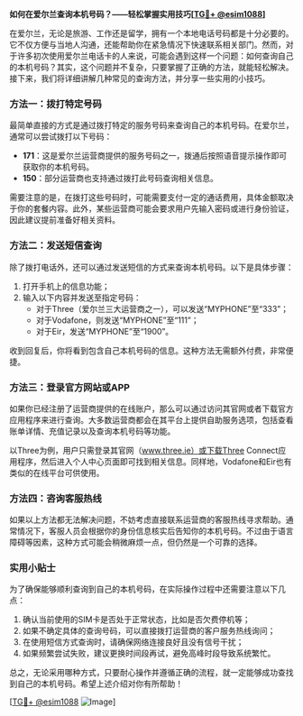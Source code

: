 **如何在爱尔兰查询本机号码？——轻松掌握实用技巧[[TG💪+ @esim1088](https://t.me/s/esim1088)]**

在爱尔兰，无论是旅游、工作还是留学，拥有一个本地电话号码都是十分必要的。它不仅方便与当地人沟通，还能帮助你在紧急情况下快速联系相关部门。然而，对于许多初次使用爱尔兰电话卡的人来说，可能会遇到这样一个问题：如何查询自己的本机号码？其实，这个问题并不复杂，只要掌握了正确的方法，就能轻松解决。接下来，我们将详细讲解几种常见的查询方法，并分享一些实用的小技巧。

### 方法一：拨打特定号码

最简单直接的方式是通过拨打特定的服务号码来查询自己的本机号码。在爱尔兰，通常可以尝试拨打以下号码：

- **171**：这是爱尔兰运营商提供的服务号码之一，拨通后按照语音提示操作即可获取你的本机号码。
- **150**：部分运营商也支持通过拨打此号码查询相关信息。

需要注意的是，在拨打这些号码时，可能需要支付一定的通话费用，具体金额取决于你的套餐内容。此外，某些运营商可能会要求用户先输入密码或进行身份验证，因此建议提前准备好相关资料。

### 方法二：发送短信查询

除了拨打电话外，还可以通过发送短信的方式来查询本机号码。以下是具体步骤：

1. 打开手机上的信息功能；
2. 输入以下内容并发送至指定号码：
   - 对于Three（爱尔兰三大运营商之一），可以发送“MYPHONE”至“333”；
   - 对于Vodafone，则发送“MYPHONE”至“111”；
   - 对于Eir，发送“MYPHONE”至“1900”。

收到回复后，你将看到包含自己本机号码的信息。这种方法无需额外付费，非常便捷。

### 方法三：登录官方网站或APP

如果你已经注册了运营商提供的在线账户，那么可以通过访问其官网或者下载官方应用程序来进行查询。大多数运营商都会在其平台上提供自助服务选项，包括查看账单详情、充值记录以及查询本机号码等功能。

以Three为例，用户只需登录其官网（www.three.ie）或下载Three Connect应用程序，然后进入个人中心页面即可找到相关信息。同样地，Vodafone和Eir也有类似的在线平台可供使用。

### 方法四：咨询客服热线

如果以上方法都无法解决问题，不妨考虑直接联系运营商的客服热线寻求帮助。通常情况下，客服人员会根据你的身份信息核实后告知你的本机号码。不过由于语言障碍等因素，这种方式可能会稍微麻烦一点，但仍然是一个可靠的选择。

### 实用小贴士

为了确保能够顺利查询到自己的本机号码，在实际操作过程中还需要注意以下几点：

1. 确认当前使用的SIM卡是否处于正常状态，比如是否欠费停机等；
2. 如果不确定具体的查询号码，可以直接拨打运营商的客户服务热线询问；
3. 在使用短信方式查询时，请确保网络连接良好且没有信号干扰；
4. 如果频繁尝试失败，建议更换时间段再试，避免高峰时段导致系统繁忙。

总之，无论采用哪种方式，只要耐心操作并遵循正确的流程，就一定能够成功查找到自己的本机号码。希望上述介绍对你有所帮助！

[[TG💪+ @esim1088](https://t.me/s/esim1088) ![Image](https://i.postimg.cc/4NQfJmqS/Snipaste-2025-05-13-00-14-12.png)]